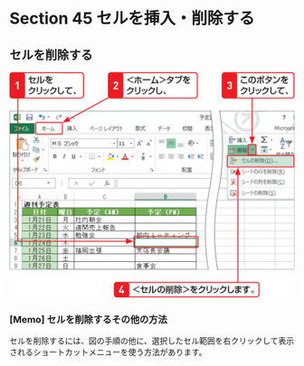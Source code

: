 # Section 45 セルを挿入・削除する

## セルを削除する

![](001.png)

### [Memo] セルを削除するその他の方法

セルを削除するには、図の手順の他に、選択したセル範囲を右クリックして表示されるショートカットメニューを使う方法があります。
